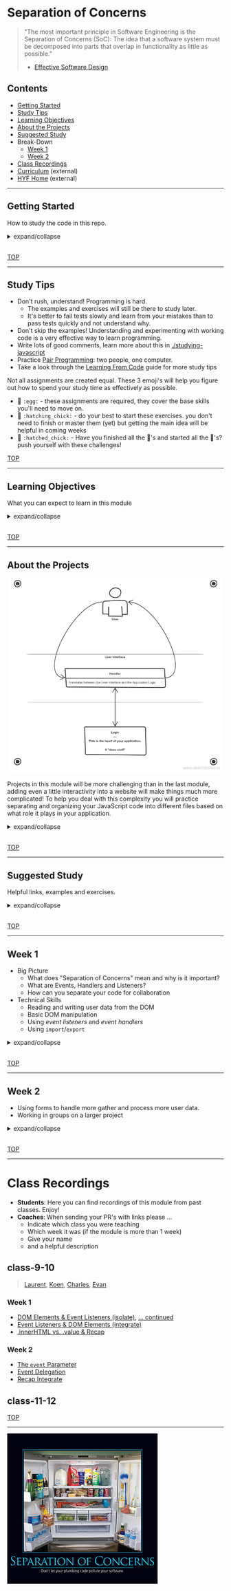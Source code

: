 # Separation of Concerns

> "The most important principle in Software Engineering is the Separation of Concerns (SoC):
> The idea that a software system must be decomposed into parts that overlap in functionality as little as possible."
>
> - [Effective Software Design](https://effectivesoftwaredesign.com/2012/02/05/separation-of-concerns/)

## Contents

- [Getting Started](#getting-started)
- [Study Tips](#study-tips)
- [Learning Objectives](#learning-objectives)
- [About the Projects](#about-the-projects)
- [Suggested Study](#suggested-study)
- Break-Down
  - [Week 1](#week-1)
  - [Week 2](#week-2)
- [Class Recordings](#class-recordings.md)
- [Curriculum](https://home.hackyourfuture.be/curriculum) (external)
- [HYF Home](https://home.hackyourfuture.be/) (external)

---

## Getting Started

How to study the code in this repo.

<details>
<summary>expand/collapse</summary>
<br>

> You will need [NPM](https://docs.npmjs.com/downloading-and-installing-node-js-and-npm) and [nvm](https://github.com/nvm-sh/nvm#installing-and-updating) on your computer to study this material
>
> Using a browser with good DevTools will make your life easier: [Chromium](http://www.chromium.org/getting-involved/download-chromium), [FireFox](https://www.mozilla.org/en-US/firefox/new/), [Edge](https://www.microsoft.com/edge), [Chrome](https://www.google.com/chrome/)

1. Install or update the `study-lenses` package globally
   - `npm install -g study-lenses` (if you do not have it already)
   - `npm update -g study-lenses` (if you already have it installed)
1. Clone this repository:
   - `git clone git@github.com:HackYourFutureBelgium/separation-of-concerns.git` (SSH) (recommended)
   - `git clone https://github.com/HackYourFutureBelgium/separation-of-concerns.git` (HTTPS)
   - `gh repo clone HackYourFutureBelgium/separation-of-concerns` (GH CLI)
1. `cd` into the repository
   - `cd separation-of-concerns`
1. Run the `study` command from your CLI
   - `study`
1. The material will open in your default browser, you're good to go!

> If you have a windows computer and get this error:
>
> - `... /study.ps1 cannot be loaded because running scripts ...`
>
> follow the instructions in [this StackOverflow answer](https://stackoverflow.com/a/63424744), that should take care of it ; )

</details>
<br>

[TOP](#separation-of-concerns)

---

## Study Tips

- Don't rush, understand! Programming is hard.
  - The examples and exercises will still be there to study later.
  - It's better to fail tests slowly and learn from your mistakes than to pass tests quickly and not understand why.
- Don't skip the examples! Understanding and experimenting with working code is a very effective way to learn programming.
- Write lots of good comments, learn more about this in [./studying-javascript](./studying-javascript)
- Practice [Pair Programming](https://study.hackyourfuture.be/collaborating/pair-programming): two people, one computer.
- Take a look through the [Learning From Code](https://study.hackyourfuture.be/learning/learning-from-code) guide for more study tips

Not all assignments are created equal. These 3 emoji's will help you figure out how to spend your study time as effectively as possible.

- 🥚 `:egg:` - these assignments are required, they cover the base skills you'll need to move on.
- 🐣 `:hatching_chick:` - do your best to start these exercises. you don't need to finish or master them (yet) but getting the main idea will be helpful in coming weeks
- 🐥 `:hatched_chick:` - Have you finished all the 🥚's and started all the 🐣's? push yourself with these challenges!

[TOP](#separation-of-concerns)

---

## Learning Objectives

What you can expect to learn in this module

<details>
<summary>expand/collapse</summary>

### Isolating JavaScript

- Creating DOM elements
- Reading & writing from DOM element properties
  - `.innerHTML`
  - `.value`
  - `.style`
  - ...
- Attaching event listeners to DOM objects
- Writing _event handlers_
  - Using `Event` objects as parameters
  - Structuring user interactions in handler functions
- Using template strings to create HTML strings

### Integrating JavaScript

- Document Life-Cycle
  - `<head>`: Scripts & styles are loaded top to bottom, before the `<body>`
  - `<body>`: Everything is executed/loaded top to bottom
  - so what? Any DOM script should be written/loaded _below_ the element it interacts with
- JS & the DOM
  - Adding event listeners to the DOM by `id`
  - Reading & Writing values from DOM elements
  - Using HTML strings and `.innerHTML` to update the DOM
  - Using template literal strings to render HTML
  - The beginnings of DOM manipulation
- Handling events:
  - Reading user data from events
  - Implementing user stories with this data
- Organizing your code based on it's _role_ in your program
  1. _DOM_: define the structure of your user interface
  2. _Styles_: define the display of your user interface
  3. _Event Listeners_: define _how_ users will interact with your program
  4. _Handlers_: define _what_ happens when a user interacts with your program
  5. _Logic_: define & test how user data is transformed
- Incremental Development 2.0:
  - Develop your projects one user-story at a time ...
  - AND develop your user stories one step at a time!
  - Carefully complete & test one piece of code before writing the next

</details>
<br>

[TOP](#separation-of-concerns)

---

## About the Projects

<img alt='project diagram' src='./assets/architecture-schematic.png'>

Projects in this module will be more challenging than in the last module, adding even a little interactivity into a website will make things much more complicated! To help you deal with this complexity you will practice separating and organizing your JavaScript code into different files based on what role it plays in your application.

<details>
<summary>expand/collapse</summary>

### Interactive UI

You will learn how to create interactive User Interfaces by reading and writing from the DOM:

- Users will pass input to your programs directly from the UI (no more `prompt`)
- Users will see results displayed directly in the UI (no more `alert`)

Projects in this module will not include full DOM manipulation, you'll learn that in the next module. This module's projects will be limited to reading/writing `.innerHTML` & `.value`.

### Decoupled Code

In this module you will learn how to completely separate your JavaScript from your user interface. You will be using `.getElementById` and `.addEventListener` instead of the `onclick` attribute.

When using `onclick`, you need to write some JavaScript in your HTML - this is not a good practice because your UI and JavaScript are too interdependent. Using HTML `id`s and JavaScript _event listeners_ you can **decouple** your User Interface from the program logic.

### DOM Event Listeners

Web development is fundamentally _event driven_, this means things don't happen until a something else happens. In your previous projects the `prompt` didn't appear until the user clicked a button and a prompt appeared. You've probably noticed by now that this is a limiting way to write your programs. It's hard to gather interesting data from a user, and impossible to display it in a nice way.

You will learn how to use _DOM events_ to interact with users and to read more interesting data than just a few words or numbers. Things like mouse movements, the colors on a screen, and much more.

### Separating your Concerns

A working project is not enough! For projects in this module we will expect you to turn in code that is well organized in different files based on it's role. The first week's project will come with some starter-code to help you get used to the folder structure we expect. The `using-user-input` exercises will also act as a guide & practice for building well-structured projects.

### Development Strategy

Just like in the previous module, you will be expected to explain your development strategy in a separate file called `development-strategy.md`. Projects involving JavaScript are naturally more complicated than projects with only `prompt` & `alert`, for this reason you will be expected to structure the user stories in your `development-strategy` files differently than you did in the last module. To get an idea of how to describe your strategies in this module, take a look at the `using-user-input` exercises. (psst, it's like writing documentation!)

### Git Branching

In this module’s project you have many more files and folders, and you’re learning how to break a single feature into more smaller pieces. To implement a single user story you will need HTML, CSS, event listener(s), handler(s) and possibly a logic function. All of these smaller tasks can be shared between different team mates.

The extra branching challenge this module is to create different branches for each user story like before, but then to also create branches off of the user story branches for the smaller units of work. This way your group can confirm your work before merging it into the feature, and confirm the feature before merging it to master

So it’s not about how many commits are on a branch, but how much work is on a branch. If you only commit once for your piece of work then there will be only commit on a branch, but that’s the measure

Good luck!

</details>
<br>

[TOP](#separation-of-concerns)

---

## Suggested Study

Helpful links, examples and exercises.

<details>
<summary>expand/collapse</summary>

- Separation of Concerns
  - [Jon Bellah](https://jonbellah.com/articles/separation-of-concerns/)
  - [stackexchange](https://softwareengineering.stackexchange.com/questions/32581/how-do-you-explain-separation-of-concerns-to-others)
  - [Machine Words](https://medium.com/machine-words/separation-of-concerns-1d735b703a60)
  - [Colocation](https://kentcdodds.com/blog/colocation)
- Code in this Repo
  - 🥚 [/isolate](./isolate?hyf): focus on the DOM and events, isolating JavaScript in the debugger
  - 🥚 [/integrate](./integrate?hyf): learn how to integrate JS into user interfaces built with HTML and CSS
  - 🥚 [/stepped](./stepped?hyf): study HTML/CSS/JS projects built up step-by-step (only examples)
  - 🥚 [/refactor-and-test](./refactor-and-test?hyf): practice refactoring the logic from user interactions and testing it in isolation
  - 🐣 [/import-export](./import-export?hyf): learn how to use `import` and `export` to separate your code into different files
  - 🥚 [/separated](./separated?hyf): study HTML/CSS/JS projects that have been separated by concern (only examples)
- JavaScript 30
  - [javascript30.com](https://javascript30.com/)
  - [YouTube Playlist](https://www.youtube.com/playlist?list=PLu8EoSxDXHP6CGK4YVJhL_VWetA865GOH)
  - [wesbos/JavaScript30](https://github.com/wesbos/JavaScript30)
  - [Group Project Guide](https://github.com/HackYourFutureBelgium/javascript-30)
  - [Group Project Starter Repo](https://github.com/HackYourFutureBelgium/javascript-30-starter)
  - Looking for more practice?
    - [MMTuts Calculator](https://www.youtube.com/watch?v=qQEYAOPWDzk)
    - [bradtraversy/vanillawebprojects](https://github.com/bradtraversy/vanillawebprojects)
- Repos of practice
  - [hyfbe/dom-manipulation](https://github.com/HackYourFutureBelgium/dom-manipulation)
  - [hyfbe/listeners-and-handlers](https://github.com/HackYourFutureBelgium/listeners-and-handlers)
  - [hyfbe/handler-refactors](https://github.com/HackYourFutureBelgium/handler-refactors)
  - [hyfbe/using-user-events](https://github.com/HackYourFutureBelgium/using-user-events)
- [Generating HTML with Template Literals](https://wesbos.com/template-strings-html)
- The DOM
  - [javascript.info/document](https://javascript.info/document)
  - [super highly recommended DOM tutorial](https://dom-tutorials.appspot.com/static/index.html)
  - [inspecting-the-dom](https://hackyourfuturebelgium.github.io/inspecting-the-dom/)
  - [Zac Gordon](https://www.youtube.com/watch?v=l-0nPnSvbX8&list=PLruo2gSoqlej-QjRW25c97socsRiAUVuf&index=8)
  - [Traversy](https://www.youtube.com/watch?v=0ik6X4DJKCc)
  - [study.hackyourfuture.be](https://study.hackyourfuture.be/javascript/dom-manipulation)
  - [Browser rendering behind the scenes](https://blog.logrocket.com/how-browser-rendering-works-behind-the-scenes-6782b0e8fb10/)
- Events
  - [what are events?](https://www.youtube.com/watch?v=gx0oAgvXyE4) (mmtuts)
  - [`onclick` vs. `.addEventListener('click', handler)`](https://www.youtube.com/watch?v=7UstS0hsHgI)
  - [javascript.info/events](https://javascript.info/events)
  - [javascript.inf/event-details](https://javascript.info/event-details)
  - [MDN Building Blocks](https://developer.mozilla.org/en-US/docs/Learn/JavaScript/Building_blocks/Events)
  - [Event Delegation (mosh)](https://programmingwithmosh.com/javascript/javascript-event-bubbling-and-event-delegation/)
  - [Bubble & Capture (dev.to)](https://dev.to/shimphillip/handing-javascript-events-efficiently-with-bubble-and-capture-4ha5)
  - [Monitoring Events in Chrome](https://developers.google.com/web/updates/2015/05/quickly-monitor-events-from-the-console-panel)
  - [Bubbling, capturing, once and propagation](https://www.youtube.com/watch?v=F1anRyL37lE)
- [Learn Form Validation](https://github.com/oliverjam/learn-form-validation)
- Fun projects on YouTube
  - [Code Explained](https://www.youtube.com/channel/UC8n8ftV94ZU_DJLOLtrpORA)
  - Dev Ed: [todo list](https://www.youtube.com/watch?v=Ttf3CEsEwMQ), [rock paper scissors](https://www.youtube.com/watch?v=qWPtKtYEsN4&list=PLDyQo7g0_nsX8_gZAB8KD1lL4j4halQBJ&index=10)

</details>
<br>

[TOP](#separation-of-concerns)

---

## Week 1

- Big Picture
  - What does "Separation of Concerns" mean and why is it important?
  - What are Events, Handlers and Listeners?
  - How can you separate your code for collaboration
- Technical Skills
  - Reading and writing user data from the DOM
  - Basic DOM manipulation
  - Using _event listeners_ and _event handlers_
  - Using `import`/`export`

<details>
<summary>expand/collapse</summary>

### Before Class

- Study
  - [javascript.info/document](https://javascript.info/document)
  - [javascript.info/events](https://javascript.info/events)
  - [`onclick` vs. `.addEventListener('click', handler)`](https://www.youtube.com/watch?v=7UstS0hsHgI)
  - [What are event listeners in JS?](https://www.youtube.com/watch?v=jqU3uaRgQyQ)
- Practice
  - [isolate/01-dom-elements](../isolate/01-dom-elements)
  - [integrate/01-add-event-listener](../integrate/01-add-event-listener)
- Project Prep
  - Read through the [javascript-30](https://github.com/HackYourFutureBelgium/javascript-30) project guide
  - Take a look at the [javascript-30-starter](https://github.com/HackYourFutureBelgium/javascript-30-starter) repo

### During Class

#### Before Break

- [isolate/01-dom-elements](./isolate/01-dom-elements)
- [isolate/02-read-write-dom](./isolate/02-read-write-dom)

#### After Break

- [integrate/01-add-event-listener](./integrate/01-add-event-listener)
- [integrate/02-read-write-dom](./integrate/02-read-write-dom)
- JavaScript 30 Introduction

### After Class

There's an outstanding series of tutorials called [The JavaScript 30](https://javascript30.com/) put together by [Wes Bos](https://wesbos.com), it's 30 small frontend projects with video tutorials and finished code to study. You will learn a lot from Wes Bos but his tutorials are just the beginning of your study > : )

All of his finished code is in a single file, the main objective of this module is that you learn how to structure your projects across multiple files according to the **separation of concerns**. After completing his tutorials you will need to take his finished code as a starting point and refactor it into a full repository. There is a [javascript-30-starter](https://github.com/HackYourFutureBelgium/javascript-30-starter) repository you can use. It comes all set up, just waiting for your refactored code. _Hint: study [/stepped](./stepped?hyf), [/refactor-and-test](./refactor-and-test?hyf), [/import-export](./import-export?hyf) and [/separated](./separated?hyf) to prepare._

To keep track of your progress through the JS 30 there's [HackYourFutureBelgium/javascript-30](https://github.com/HackYourFutureBelgium/JavaScript-30). There you will find more detailed instructions on how to work your way through these projects, as well as a checklist to keep track of your progress.

You don't need to develop as a group this week, find what works for you. Maybe pair programming, individual study or collaborating with 2-3 people is best for you. Work your way through as many projects as you can. Here are some suggestions for this week:

- #1: JavaScript Drum Kit
- #3: CSS Variables
- #5: Flex Panel Gallery
- #8: Fun with HTML5 Canvas
- #10: Hold Shift and Check Checkboxes
- #13: Slide in on Scroll
- #16: Mouse Move Shadow
- #18: Adding Up Times
- #20: Speech Recognition
- #22: Follow Along Link Highlighter
- #25: Event Capture, Propagation, Bubbling and Once
- #28: Video Speed Controller

</details>
<br>

[TOP](#separation-of-concerns)

---

## Week 2

- Using forms to handle more gather and process more user data.
- Working in groups on a larger project

<details>
<summary>expand/collapse</summary>

### Before Class

- Study (pick your favorite links)
  - [js.info: Bubbling & Capturing](https://javascript.info/bubbling-and-capturing) (`event.target`)
  - [js.info: Event Delegation](https://javascript.info/event-delegation)
  - [Gordon: DOM Events](https://www.youtube.com/watch?v=QE1YQnhntgw)
  - [Griffith: JS Event Listeners](https://www.youtube.com/watch?v=EaRrmOtPYTM)
  - [Event Delegation (mosh)](https://programmingwithmosh.com/javascript/javascript-event-bubbling-and-event-delegation/)
  - [Event Delegation (all things JS)](https://www.youtube.com/watch?v=6NMSCh3DJug)
  - [Event Delegation (dcode)](https://www.youtube.com/watch?v=pKzf80F3O0U)
- [Isolate](./isolate/index.html) (examples)
  - HTML Templates
  - Element Children
  - DOM Manipulation
- [Integrate](./integrate/index.html) (examples)
  - Read & Write DOM
  - Event Delegation

### During Class

#### Before Break

- Isolate: Event Parameter

#### After Break

- Integrate: Event Delegation

### After Class

Like last week, but as a full-group project. Here are some suggestions:

- #11; Custom Video Player
- #15: localStorage
- #23: Speech Synthesis
- #26: Stripe Follow-Along Nav
- #27: Click and Drag

#### Checklist

```md
- [ ] [repo](https://github.com/_/_) with a complete README
- [ ] [live demo](https://_.github.io/_)
- [ ] [project-planning](_https://github.com/_/_/tree/master/project-planning)
- [ ] [A project board](https://github.com/_/_/projects/X)
- [ ] [One issue per task](https://github.com/_/_/issues) (with labels and milestones)
- [ ] [One branch per issue](https://github.com/_/_/network)
- [ ] [One reviewed PR per completed issue](https://github.com/_/__/pulls?q=is%3Apr+is%3Aclosed)
```

</details>
<br>

[TOP](#separation-of-concerns)

---

# Class Recordings

- **Students**: Here you can find recordings of this module from past classes. Enjoy!
- **Coaches**: When sending your PR's with links please ...
  - Indicate which class you were teaching
  - Which week it was (if the module is more than 1 week)
  - Give your name
  - and a helpful description

## class-9-10

> [Laurent](https://github.com/LaurentVB), [Koen](https://github.com/koenvd), [Charles](https://github.com/cpauwels), [Evan](https://github.com/colevanderswands)

### Week 1

- [DOM Elements & Event Listeners (isolate)](https://vimeo.com/444028096), [... continued](https://vimeo.com/444028096)
- [Event Listeners & DOM Elements (integrate)](https://vimeo.com/444028594)
- [.innerHTML vs. .value & Recap](https://vimeo.com/manage/444029311)

### Week 2

- [The `event` Parameter](https://vimeo.com/444026774)
- [Event Delegation](https://vimeo.com/444027091/)
- [Recap Integrate](https://vimeo.com/444027329/)

## class-11-12

[TOP](#separation-of-concerns)

---

![draino in the fridge](./assets/separation-of-concerns.png)
